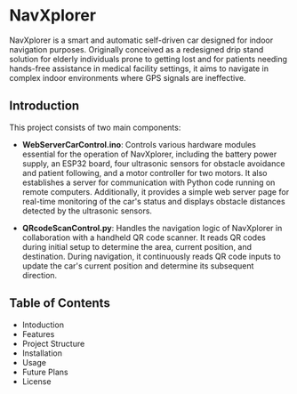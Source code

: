 # NavXplorer

NavXplorer is a smart and automatic self-driven car designed for indoor navigation purposes. Originally conceived as a redesigned drip stand solution for elderly individuals prone to getting lost and for patients needing hands-free assistance in medical facility settings, it aims to navigate in complex indoor environments where GPS signals are ineffective.

## Introduction

This project consists of two main components:

- **WebServerCarControl.ino**: Controls various hardware modules essential for the operation of NavXplorer, including the battery power supply, an ESP32 board, four ultrasonic sensors for obstacle avoidance and patient following, and a motor controller for two motors. It also establishes a server for communication with Python code running on remote computers. Additionally, it provides a simple web server page for real-time monitoring of the car's status and displays obstacle distances detected by the ultrasonic sensors.
  
- **QRcodeScanControl.py**: Handles the navigation logic of NavXplorer in collaboration with a handheld QR code scanner. It reads QR codes during initial setup to determine the area, current position, and destination. During navigation, it continuously reads QR code inputs to update the car's current position and determine its subsequent direction.

## Table of Contents
- Intoduction
- Features
- Project Structure
- Installation
- Usage
- Future Plans
- License

